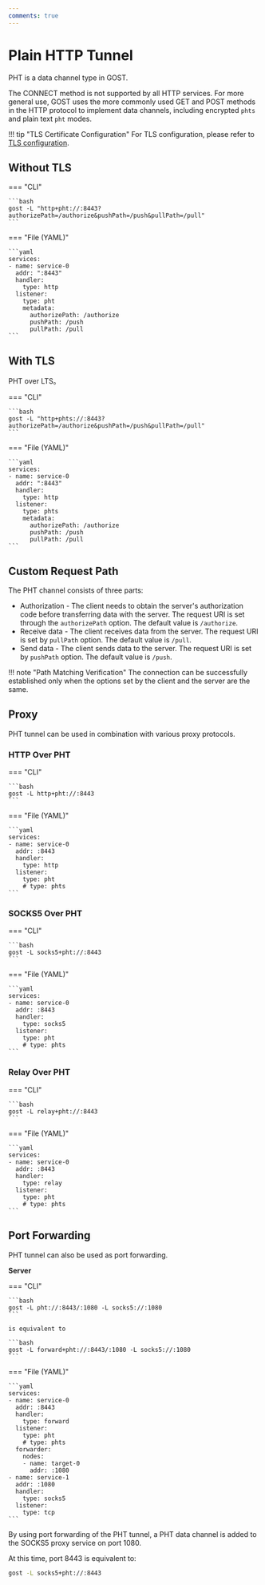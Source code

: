 ```yaml
---
comments: true
---
```


# Plain HTTP Tunnel

PHT is a data channel type in GOST.

The CONNECT method is not supported by all HTTP services. For more general use, GOST uses the more commonly used GET and POST methods in the HTTP protocol to implement data channels, including encrypted `phts` and plain text `pht` modes.

!!! tip "TLS Certificate Configuration"
    For TLS configuration, please refer to [TLS configuration](../tls.md).

## Without TLS

=== "CLI"

    ```bash
    gost -L "http+pht://:8443?authorizePath=/authorize&pushPath=/push&pullPath=/pull"
    ```

=== "File (YAML)"

    ```yaml
    services:
    - name: service-0
      addr: ":8443"
      handler:
        type: http
      listener:
        type: pht
        metadata:
          authorizePath: /authorize
          pushPath: /push
          pullPath: /pull
    ```

## With TLS 

PHT over LTS。

=== "CLI"

    ```bash
    gost -L "http+phts://:8443?authorizePath=/authorize&pushPath=/push&pullPath=/pull"
    ```

=== "File (YAML)"

    ```yaml
    services:
    - name: service-0
      addr: ":8443"
      handler:
        type: http
      listener:
        type: phts
        metadata:
          authorizePath: /authorize
          pushPath: /push
          pullPath: /pull
    ```

## Custom Request Path

The PHT channel consists of three parts:

* Authorization - The client needs to obtain the server's authorization code before transferring data with the server. The request URI is set through the `authorizePath` option. The default value is `/authorize`.
* Receive data - The client receives data from the server. The request URI is set by `pullPath` option. The default value is `/pull`.
* Send data - The client sends data to the server. The request URI is set by `pushPath` option. The default value is `/push`.

!!! note "Path Matching Verification"
    The connection can be successfully established only when the options set by the client and the server are the same.

## Proxy

PHT tunnel can be used in combination with various proxy protocols.

### HTTP Over PHT

=== "CLI"

    ```bash
    gost -L http+pht://:8443
    ```

=== "File (YAML)"

    ```yaml
    services:
    - name: service-0
      addr: :8443
      handler:
        type: http
      listener:
        type: pht
        # type: phts
    ```

### SOCKS5 Over PHT

=== "CLI"

    ```bash
    gost -L socks5+pht://:8443
    ```

=== "File (YAML)"

    ```yaml
    services:
    - name: service-0
      addr: :8443
      handler:
        type: socks5
      listener:
        type: pht
        # type: phts
    ```

### Relay Over PHT

=== "CLI"

    ```bash
    gost -L relay+pht://:8443
    ```

=== "File (YAML)"

    ```yaml
    services:
    - name: service-0
      addr: :8443
      handler:
        type: relay
      listener:
        type: pht
        # type: phts
    ```

## Port Forwarding

PHT tunnel can also be used as port forwarding.

**Server**

=== "CLI"

    ```bash
    gost -L pht://:8443/:1080 -L socks5://:1080
    ```

    is equivalent to

    ```bash
    gost -L forward+pht://:8443/:1080 -L socks5://:1080
    ```

=== "File (YAML)"

    ```yaml
    services:
    - name: service-0
      addr: :8443
      handler:
        type: forward
      listener:
        type: pht
        # type: phts
      forwarder:
        nodes:
        - name: target-0
          addr: :1080
    - name: service-1
      addr: :1080
      handler:
        type: socks5
      listener:
        type: tcp
    ```

By using port forwarding of the PHT tunnel, a PHT data channel is added to the SOCKS5 proxy service on port 1080.

At this time, port 8443 is equivalent to:

```bash
gost -L socks5+pht://:8443
```
